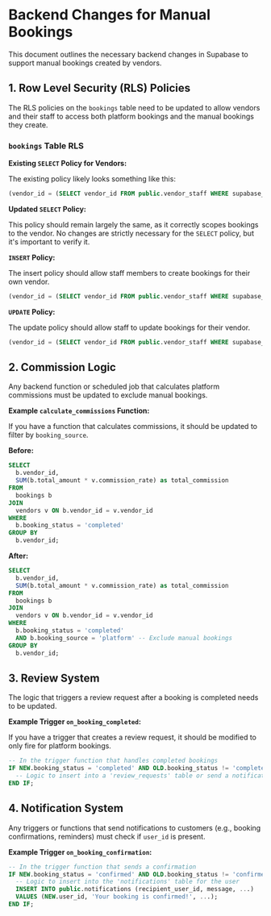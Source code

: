 # Backend Changes for Manual Bookings

This document outlines the necessary backend changes in Supabase to support manual bookings created by vendors.

## 1. Row Level Security (RLS) Policies

The RLS policies on the `bookings` table need to be updated to allow vendors and their staff to access both platform bookings and the manual bookings they create.

### `bookings` Table RLS

**Existing `SELECT` Policy for Vendors:**

The existing policy likely looks something like this:

```sql
(vendor_id = (SELECT vendor_id FROM public.vendor_staff WHERE supabase_auth_uid = auth.uid()))
```

**Updated `SELECT` Policy:**

This policy should remain largely the same, as it correctly scopes bookings to the vendor. No changes are strictly necessary for the `SELECT` policy, but it's important to verify it.

**`INSERT` Policy:**

The insert policy should allow staff members to create bookings for their own vendor.

```sql
(vendor_id = (SELECT vendor_id FROM public.vendor_staff WHERE supabase_auth_uid = auth.uid()))
```

**`UPDATE` Policy:**

The update policy should allow staff to update bookings for their vendor.

```sql
(vendor_id = (SELECT vendor_id FROM public.vendor_staff WHERE supabase_auth_uid = auth.uid()))
```

## 2. Commission Logic

Any backend function or scheduled job that calculates platform commissions must be updated to exclude manual bookings.

**Example `calculate_commissions` Function:**

If you have a function that calculates commissions, it should be updated to filter by `booking_source`.

**Before:**

```sql
SELECT
  b.vendor_id,
  SUM(b.total_amount * v.commission_rate) as total_commission
FROM
  bookings b
JOIN
  vendors v ON b.vendor_id = v.vendor_id
WHERE
  b.booking_status = 'completed'
GROUP BY
  b.vendor_id;
```

**After:**

```sql
SELECT
  b.vendor_id,
  SUM(b.total_amount * v.commission_rate) as total_commission
FROM
  bookings b
JOIN
  vendors v ON b.vendor_id = v.vendor_id
WHERE
  b.booking_status = 'completed'
  AND b.booking_source = 'platform' -- Exclude manual bookings
GROUP BY
  b.vendor_id;
```

## 3. Review System

The logic that triggers a review request after a booking is completed needs to be updated.

**Example Trigger `on_booking_completed`:**

If you have a trigger that creates a review request, it should be modified to only fire for platform bookings.

```sql
-- In the trigger function that handles completed bookings
IF NEW.booking_status = 'completed' AND OLD.booking_status != 'completed' AND NEW.booking_source = 'platform' THEN
  -- Logic to insert into a 'review_requests' table or send a notification
END IF;
```

## 4. Notification System

Any triggers or functions that send notifications to customers (e.g., booking confirmations, reminders) must check if `user_id` is present.

**Example Trigger `on_booking_confirmation`:**

```sql
-- In the trigger function that sends a confirmation
IF NEW.booking_status = 'confirmed' AND OLD.booking_status != 'confirmed' AND NEW.user_id IS NOT NULL THEN
  -- Logic to insert into the 'notifications' table for the user
  INSERT INTO public.notifications (recipient_user_id, message, ...)
  VALUES (NEW.user_id, 'Your booking is confirmed!', ...);
END IF;